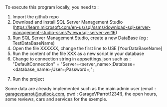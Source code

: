 To execute this program locally, you need to :

1) Import the github repo
2) Download and install SQL Server Management Studio (https://learn.microsoft.com/en-us/sql/ssms/download-sql-server-management-studio-ssms?view=sql-server-ver16)
3) Run SQL Server Management Studio, create a new DataBase (eg : TestDataBaseName)
4) Open the file XXXXXX, change the first line to USE [YourDataBaseName]
5) Run the content of the file XXX as a new script in your database
6) Change to connection string in appsettings.json such as : 
"DefaultConnection" = "Server=<server_name>;Database=<database_name>;User=<username>;Password=<password>;";
7. Run the project

Some data are already implemented such as the main admin user (email : garagevparrot@outlook.com, pwd : GarageVParrot1234!), the open hours, some reviews, cars and services for the exemple.


   
